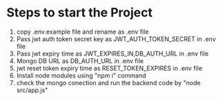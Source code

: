 # Steps to start the Project

1) copy .env.example file and rename as .env file 
2) Pass jwt auth token secret key as  JWT_AUTH_TOKEN_SECRET in .env file
3) Pass jwt expiry time as  JWT_EXPIRES_IN,DB_AUTH_URL in .env file
4) Mongo DB URL  as DB_AUTH_URL in .env file
5) jwt reset token expiry time as RESET_TOKEN_EXPIRES in .env file
6) Install node modules using "npm i" command
7) check the mongo conection and run the backend code by "node src/app.js"